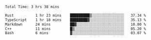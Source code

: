 <!--START_SECTION:waka-->

```txt
Total Time: 3 hrs 38 mins

Rust          1 hr 23 mins    █████████▒░░░░░░░░░░░░░░░   37.34 %
TypeScript    1 hr 18 mins    ████████▓░░░░░░░░░░░░░░░░   35.13 %
Markdown      24 mins         ██▓░░░░░░░░░░░░░░░░░░░░░░   10.80 %
C++           11 mins         █▒░░░░░░░░░░░░░░░░░░░░░░░   05.20 %
Bash          6 mins          ▓░░░░░░░░░░░░░░░░░░░░░░░░   03.07 %
```

<!--END_SECTION:waka-->
